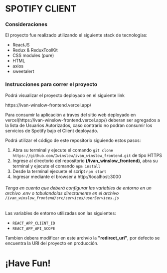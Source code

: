 <h1>SPOTIFY CLIENT</h1>

<h3>Consideraciones</h3>

<p>El proyecto fue realizado utilizando el siguiente stack de tecnologías:</p>
<ul>
    <li>ReactJS</li>
    <li>Redux & ReduxToolKit</li>
    <li>CSS modules (pure)</li>
    <li>HTML</li>
    <li>axios</li>
    <li>sweetalert</li>
</ul>

<h3>Instrucciones para correr el proyecto</h3>
<p>Podrá visualizar el proyecto deployado en el siguiente link</p>
<a>https://ivan-winslow-frontend.vercel.app/</a>
<p>Para consumir la aplicación a traves del sitio web deployado en vercel(https://ivan-winslow-frontend.vercel.app/) deberan ser agregados a la lista de Usuarios Autorizados, caso contrario no podran consumir los servicios de Spotify bajo el Client deployado.</p>

<p>Podrá utilizar el código de este repositorio siguiendo estos pasos:</p>
<ol>
    <li>Abra su terminal y ejecute el comando <code>git clone https://github.com/Iwinslow/ivan_winslow_frontend.git</code> de tipo HTTPS</li>
    <li>Ingrese al directorio del repositorio <b>(/ivan_winslow_frontend)</b>, abra su terminal y ejecute el comando <code>npm install</code>
    </li>
    <li>Desde la terminal ejecuete el script <code>npm start</code></li>
    <li>Ingresar mediante el browser a <a>http://localhost:3000</a></li>
</ol>
<h6>Tenga en cuenta que deberá configurar las variables de entorno en un archivo .env o tabulandolas directamente en el archivo <code>/ivan_winslow_frontend/src/services/userServices.js</code></h6>
<p>Las variables de entorno utilizadas son las siguientes:</p>
<ul>
    <li><code>REACT_APP_CLIENT_ID</code></li>
    <li><code>REACT_APP_API_SCOPE</code></li>
</ul>
<p>Tambien debera modificar en este archvio la <b>"redirect_uri"</b>, por defecto se encuentra la URI del proyecto en producción.</p>

<h1>¡Have Fun!</h1>
